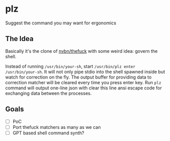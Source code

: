 # plz

Suggest the command you may want for ergonomics

## The Idea

Basically it's the clone of [nvbn/thefuck](https://github.com/nvbn/thefuck) with some weird idea: govern the shell.

Instead of running `/usr/bin/your-sh`, start `/usr/bin/plz enter /usr/bin/your-sh`.
It will not only pipe stdio into the shell spawned inside but watch for correction on the fly.
The output buffer for providing data to correction matcher will be cleared every time you press enter key.
Run `plz` command will output one-line json with clear this line ansi escape code for exchanging data between the processes.

## Goals

- [ ] PoC
- [ ] Port thefuck matchers as many as we can
- [ ] GPT based shell command synth?
